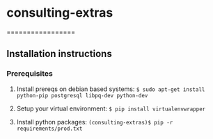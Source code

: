 # consulting-extras
=================

## Installation instructions

### Prerequisites
1. Install prereqs on debian based systems:
`$ sudo apt-get install python-pip postgresql libpq-dev python-dev`

2. Setup your virtual environment:
`$ pip install virtualenvwrapper`

3. Install python packages:
`(consulting-extras)$ pip -r requirements/prod.txt`